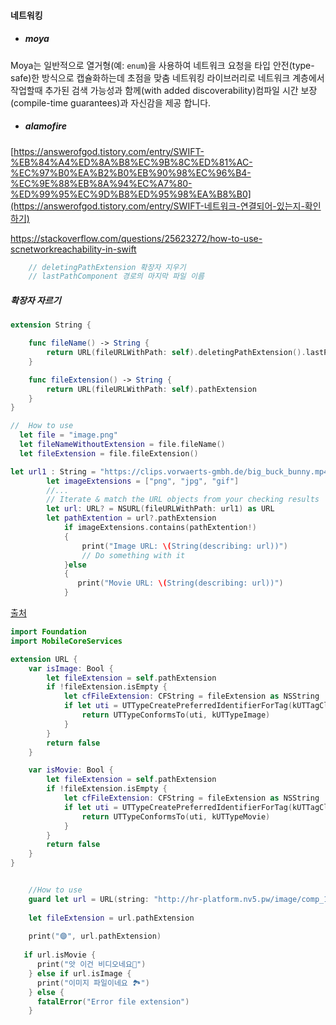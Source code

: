 #### 네트워킹

- ##### moya

Moya는 일반적으로 열거형(예: `enum`)을 사용하여 네트워크 요청을 타입 안전(type-safe)한 방식으로 캡슐화하는데 초점을 맞춤 네트워킹 라이브러리로 네트워크 계층에서 작업할때 추가된 검색 가능성과 함께(with added discoverability)컴파일 시간 보장(compile-time guarantees)과 자신감을 제공 합니다.



- ##### alamofire





[https://answerofgod.tistory.com/entry/SWIFT-%EB%84%A4%ED%8A%B8%EC%9B%8C%ED%81%AC-%EC%97%B0%EA%B2%B0%EB%90%98%EC%96%B4-%EC%9E%88%EB%8A%94%EC%A7%80-%ED%99%95%EC%9D%B8%ED%95%98%EA%B8%B0](https://answerofgod.tistory.com/entry/SWIFT-네트워크-연결되어-있는지-확인하기)



https://stackoverflow.com/questions/25623272/how-to-use-scnetworkreachability-in-swift





~~~swift
    // deletingPathExtension 확장자 지우기
    // lastPathComponent 경로의 마지막 파일 이름
~~~





##### 확장자 자르기

~~~swift
extension String {

    func fileName() -> String {
        return URL(fileURLWithPath: self).deletingPathExtension().lastPathComponent
    }

    func fileExtension() -> String {
        return URL(fileURLWithPath: self).pathExtension
    }
}

//  How to use
  let file = "image.png"
  let fileNameWithoutExtension = file.fileName()
  let fileExtension = file.fileExtension()
~~~



~~~swift
let url1 : String = "https://clips.vorwaerts-gmbh.de/big_buck_bunny.mp4"
        let imageExtensions = ["png", "jpg", "gif"]
        //...
        // Iterate & match the URL objects from your checking results
        let url: URL? = NSURL(fileURLWithPath: url1) as URL
        let pathExtention = url?.pathExtension
            if imageExtensions.contains(pathExtention!)
            {
                print("Image URL: \(String(describing: url))")
                // Do something with it
            }else
            {
               print("Movie URL: \(String(describing: url))")
            }
~~~

[출처](https://stackoverflow.com/questions/44843835/how-to-check-url-is-image-or-video)



~~~swift
import Foundation
import MobileCoreServices

extension URL {
    var isImage: Bool {
        let fileExtension = self.pathExtension
        if !fileExtension.isEmpty {
            let cfFileExtension: CFString = fileExtension as NSString
            if let uti = UTTypeCreatePreferredIdentifierForTag(kUTTagClassFilenameExtension, cfFileExtension, nil)?.takeRetainedValue() {
                return UTTypeConformsTo(uti, kUTTypeImage)
            }
        }
        return false
    }

    var isMovie: Bool {
        let fileExtension = self.pathExtension
        if !fileExtension.isEmpty {
            let cfFileExtension: CFString = fileExtension as NSString
            if let uti = UTTypeCreatePreferredIdentifierForTag(kUTTagClassFilenameExtension, cfFileExtension, nil)?.takeRetainedValue() {
                return UTTypeConformsTo(uti, kUTTypeMovie)
            }
        }
        return false
    }
}


    //How to use
    guard let url = URL(string: "http://hr-platform.nv5.pw/image/comp_1/pdf-test.flv") else {return}
    
    let fileExtension = url.pathExtension
    
    print("🟣", url.pathExtension)
    
   if url.isMovie {
      print("앗 이건 비디오네요🎥")
    } else if url.isImage {
      print("이미지 파일이네요 🏞")
    } else {
      fatalError("Error file extension")
    }

~~~

